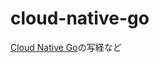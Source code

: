 # cloud-native-go

[Cloud Native Go](https://learning.oreilly.com/library/view/kuraudoneiteibugo/9798341635906/)の写経など
